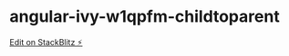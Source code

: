 # angular-ivy-w1qpfm-childtoparent

[Edit on StackBlitz ⚡️](https://stackblitz.com/edit/angular-ivy-w1qpfm)